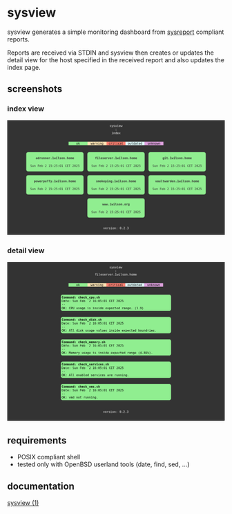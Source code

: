 # sysview

sysview generates a simple monitoring dashboard from
[sysreport](https://github.com/torarg/sysreport) compliant reports.

Reports are received via STDIN and sysview then creates or updates the detail
view for the host specified in the received report and also updates the
index page.

## screenshots
### index view
![index view](screenshots/index_view.png)

### detail view
![detail view](screenshots/detail_view.png)

## requirements
- POSIX compliant shell
- tested only with OpenBSD userland tools (date, find, sed, ...)


## documentation
[sysview (1)](docs/sysview.md)
